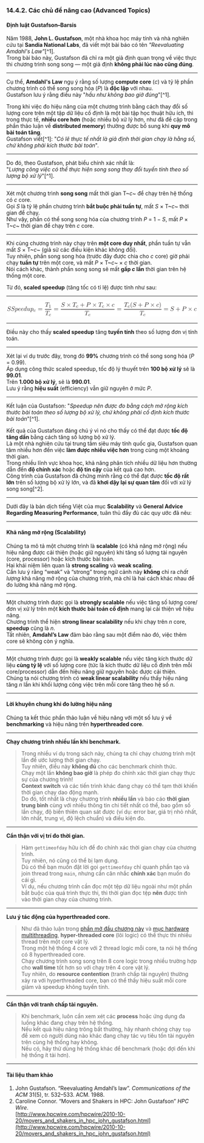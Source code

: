 ### 14.4.2. Các chủ đề nâng cao (Advanced Topics)

#### Định luật Gustafson–Barsis

Năm 1988, **John L. Gustafson**, một nhà khoa học máy tính và nhà nghiên cứu tại **Sandia National Labs**, đã viết một bài báo có tên *"Reevaluating Amdahl's Law"*[^1].  
Trong bài báo này, Gustafson đã chỉ ra một giả định quan trọng về việc thực thi chương trình song song — một giả định **không phải lúc nào cũng đúng**.

---

Cụ thể, **Amdahl's Law** ngụ ý rằng số lượng **compute core** (*c*) và tỷ lệ phần chương trình có thể song song hóa (*P*) là **độc lập** với nhau.  
Gustafson lưu ý rằng điều này "*hầu như không bao giờ đúng*"[^1].  

Trong khi việc đo hiệu năng của một chương trình bằng cách thay đổi số lượng core trên một tập dữ liệu cố định là một bài tập học thuật hữu ích, thì trong thực tế, **nhiều core hơn** (hoặc nhiều bộ xử lý hơn, như đã đề cập trong phần thảo luận về **distributed memory**) thường được bổ sung khi **quy mô bài toán tăng**.  
Gustafson viết[^1]: "*Có lẽ thực tế nhất là giả định thời gian chạy là hằng số, chứ không phải kích thước bài toán*".

---

Do đó, theo Gustafson, phát biểu chính xác nhất là:  
"*Lượng công việc có thể thực hiện song song thay đổi tuyến tính theo số lượng bộ xử lý*"[^1].

---

Xét một chương trình **song song** mất thời gian T~*c*~ để chạy trên hệ thống có *c* core.  
Gọi *S* là tỷ lệ phần chương trình **bắt buộc phải tuần tự**, mất *S* × T~*c*~ thời gian để chạy.  
Như vậy, phần có thể song song hóa của chương trình *P* = 1 − *S*, mất *P* × T~*c*~ thời gian để chạy trên *c* core.

---

Khi cùng chương trình này chạy trên **một core duy nhất**, phần tuần tự vẫn mất *S* × T~*c*~ (giả sử các điều kiện khác không đổi).  
Tuy nhiên, phần song song hóa (trước đây được chia cho *c* core) giờ phải chạy **tuần tự** trên một core, và mất *P* × T~*c*~ × *c* thời gian.  
Nói cách khác, thành phần song song sẽ mất **gấp *c* lần** thời gian trên hệ thống một core.  

Từ đó, **scaled speedup** (tăng tốc có tỉ lệ) được tính như sau:

---

![sspeedup](_images/sspeedup.png)

---

Điều này cho thấy **scaled speedup** tăng **tuyến tính** theo số lượng đơn vị tính toán.

---

Xét lại ví dụ trước đây, trong đó **99%** chương trình có thể song song hóa (*P* = 0.99).  
Áp dụng công thức scaled speedup, tốc độ lý thuyết trên **100 bộ xử lý** sẽ là **99.01**.  
Trên **1.000 bộ xử lý**, sẽ là **990.01**.  
Lưu ý rằng **hiệu suất** (efficiency) vẫn giữ nguyên ở mức *P*.

---

Kết luận của Gustafson: "*Speedup nên được đo bằng cách mở rộng kích thước bài toán theo số lượng bộ xử lý, chứ không phải cố định kích thước bài toán*"[^1].  

Kết quả của Gustafson đáng chú ý vì nó cho thấy có thể đạt được **tốc độ tăng dần** bằng cách tăng số lượng bộ xử lý.  
Là một nhà nghiên cứu tại trung tâm siêu máy tính quốc gia, Gustafson quan tâm nhiều hơn đến việc **làm được nhiều việc hơn** trong cùng một khoảng thời gian.  
Trong nhiều lĩnh vực khoa học, khả năng phân tích nhiều dữ liệu hơn thường dẫn đến **độ chính xác** hoặc **độ tin cậy** của kết quả cao hơn.  
Công trình của Gustafson đã chứng minh rằng có thể đạt được **tốc độ rất lớn** trên số lượng bộ xử lý lớn, và đã **khơi dậy lại sự quan tâm** đối với xử lý song song[^2].

---
Dưới đây là bản dịch tiếng Việt của mục **Scalability** và **General Advice Regarding Measuring Performance**, tuân thủ đầy đủ các quy ước đã nêu:

---

#### Khả năng mở rộng (Scalability)

Chúng ta mô tả một chương trình là **scalable** (có khả năng mở rộng) nếu hiệu năng được cải thiện (hoặc giữ nguyên) khi tăng số lượng tài nguyên (core, processor) hoặc kích thước bài toán.  
Hai khái niệm liên quan là **strong scaling** và **weak scaling**.  
Cần lưu ý rằng “weak” và “strong” trong ngữ cảnh này **không** chỉ ra *chất lượng* khả năng mở rộng của chương trình, mà chỉ là hai cách khác nhau để đo lường khả năng mở rộng.

---

Một chương trình được gọi là **strongly scalable** nếu việc tăng số lượng core/đơn vị xử lý trên một **kích thước bài toán cố định** mang lại cải thiện về hiệu năng.  
Chương trình thể hiện **strong linear scalability** nếu khi chạy trên *n* core, **speedup** cũng là *n*.  
Tất nhiên, **Amdahl’s Law** đảm bảo rằng sau một điểm nào đó, việc thêm core sẽ không còn ý nghĩa.

---

Một chương trình được gọi là **weakly scalable** nếu việc tăng kích thước dữ liệu **cùng tỷ lệ** với số lượng core (tức là kích thước dữ liệu cố định trên mỗi core/processor) dẫn đến hiệu năng giữ nguyên hoặc được cải thiện.  
Chúng ta nói chương trình có **weak linear scalability** nếu thấy hiệu năng tăng *n* lần khi khối lượng công việc trên mỗi core tăng theo hệ số *n*.

---

#### Lời khuyên chung khi đo lường hiệu năng

Chúng ta kết thúc phần thảo luận về hiệu năng với một số lưu ý về **benchmarking** và hiệu năng trên **hyperthreaded core**.

---

**Chạy chương trình nhiều lần khi benchmark.**

> Trong nhiều ví dụ trong sách này, chúng ta chỉ chạy chương trình một lần để ước lượng thời gian chạy.  
> Tuy nhiên, điều này **không đủ** cho các benchmark chính thức.  
> Chạy một lần **không bao giờ** là phép đo chính xác thời gian chạy thực sự của chương trình!  
> **Context switch** và các tiến trình khác đang chạy có thể tạm thời khiến thời gian chạy dao động mạnh.  
> Do đó, tốt nhất là chạy chương trình **nhiều lần** và báo cáo **thời gian trung bình** cùng với nhiều thông tin chi tiết nhất có thể, bao gồm số lần chạy, độ biến thiên quan sát được (ví dụ: error bar, giá trị nhỏ nhất, lớn nhất, trung vị, độ lệch chuẩn) và điều kiện đo.

---

**Cẩn thận với vị trí đo thời gian.**

> Hàm `gettimeofday` hữu ích để đo chính xác thời gian chạy của chương trình.  
> Tuy nhiên, nó cũng có thể bị lạm dụng.  
> Dù có thể bạn muốn đặt lời gọi `gettimeofday` chỉ quanh phần tạo và join thread trong `main`, nhưng cần cân nhắc **chính xác** bạn muốn đo cái gì.  
> Ví dụ, nếu chương trình cần đọc một tệp dữ liệu ngoài như một phần bắt buộc của quá trình thực thi, thì thời gian đọc tệp **nên** được tính vào thời gian chạy của chương trình.

---

**Lưu ý tác động của hyperthreaded core.**

> Như đã thảo luận trong [phần mở đầu chương này](index.html#_taking_a_closer_look_how_many_cores) và [mục hardware multithreading](../C5-Arch/modern.html#_multicore_and_hardware_multithreading), **hyper-threaded core** (lõi logic) có thể thực thi nhiều thread trên một core vật lý.  
> Trong một hệ thống 4 core với 2 thread logic mỗi core, ta nói hệ thống có 8 hyperthreaded core.  
> Chạy chương trình song song trên 8 core logic trong nhiều trường hợp cho **wall time** tốt hơn so với chạy trên 4 core vật lý.  
> Tuy nhiên, do **resource contention** (tranh chấp tài nguyên) thường xảy ra với hyperthreaded core, bạn có thể thấy hiệu suất mỗi core giảm và speedup không tuyến tính.

---

**Cẩn thận với tranh chấp tài nguyên.**

> Khi benchmark, luôn cần xem xét các **process** hoặc ứng dụng đa luồng khác đang chạy trên hệ thống.  
> Nếu kết quả hiệu năng trông bất thường, hãy nhanh chóng chạy `top` để xem có người dùng nào khác đang chạy tác vụ tiêu tốn tài nguyên trên cùng hệ thống hay không.  
> Nếu có, hãy thử dùng hệ thống khác để benchmark (hoặc đợi đến khi hệ thống ít tải hơn).

---

#### Tài liệu tham khảo

1. John Gustafson. “Reevaluating Amdahl’s law”. *Communications of the ACM* 31(5), tr. 532–533. ACM. 1988.  
2. Caroline Connor. “Movers and Shakers in HPC: John Gustafson” *HPC Wire*.  
   [http://www.hpcwire.com/hpcwire/2010-10-20/movers_and_shakers_in_hpc_john_gustafson.html](http://www.hpcwire.com/hpcwire/2010-10-20/movers_and_shakers_in_hpc_john_gustafson.html)
